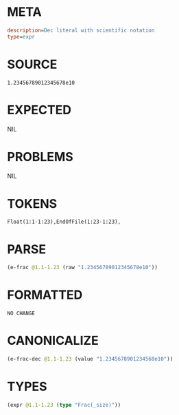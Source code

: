 # META
~~~ini
description=Dec literal with scientific notation
type=expr
~~~
# SOURCE
~~~roc
1.23456789012345678e10
~~~
# EXPECTED
NIL
# PROBLEMS
NIL
# TOKENS
~~~zig
Float(1:1-1:23),EndOfFile(1:23-1:23),
~~~
# PARSE
~~~clojure
(e-frac @1.1-1.23 (raw "1.23456789012345678e10"))
~~~
# FORMATTED
~~~roc
NO CHANGE
~~~
# CANONICALIZE
~~~clojure
(e-frac-dec @1.1-1.23 (value "1.2345678901234568e10"))
~~~
# TYPES
~~~clojure
(expr @1.1-1.23 (type "Frac(_size)"))
~~~
